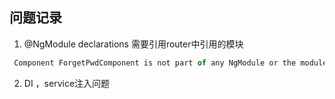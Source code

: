## 问题记录

1. @NgModule declarations 需要引用router中引用的模块
     
```javascript
 Component ForgetPwdComponent is not part of any NgModule or the module has not been imported into your module. ; Zone: <root> ; Task: Promise.then ; Value
```

2. DI ，service注入问题


